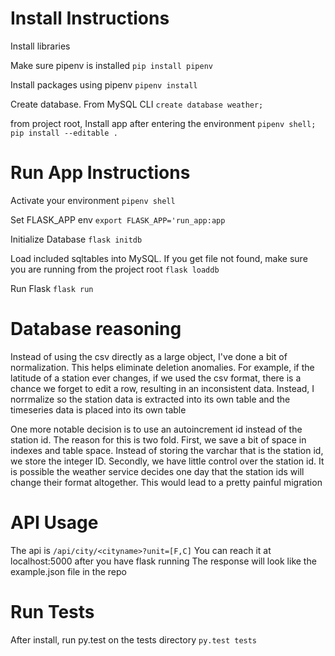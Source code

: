 # Install Instructions
Install libraries

Make sure pipenv is installed
`pip install pipenv`

Install packages using pipenv
`pipenv install`

Create database. From MySQL CLI
`create database weather;`

from project root, Install app after entering the environment
`pipenv shell; pip install --editable .`

# Run App Instructions
Activate your environment
`pipenv shell`

Set FLASK_APP env
`export FLASK_APP='run_app:app`

Initialize Database
`flask initdb`

Load included sqltables into MySQL. If you get file not found, make sure you are running from the project root
`flask loaddb`

Run Flask
`flask run`

# Database reasoning
Instead of using the csv directly as a large object, I've done a bit of normalization.
This helps eliminate deletion anomalies. For example, if the latitude of a station ever changes, if we used the csv format, there is a chance we forget to edit a row, resulting in an inconsistent data. Instead, I norrmalize so the station data is extracted into its own table
and the timeseries data is placed into its own table

One more notable decision is to use an autoincrement id instead of the station id. The reason for this is two fold. First, we save a bit of space in indexes and table space. Instead of storing the varchar that is the station id, we store the integer ID. Secondly, we have little control over the station id. It is possible the weather service decides one day that the station ids will change their format altogether. This would lead to a pretty painful migration

# API Usage
The api is
`/api/city/<cityname>?unit=[F,C]`
You can reach it at localhost:5000 after you have flask running
The response will look like the example.json file in the repo

# Run Tests
After install, run py.test on the tests directory
`py.test tests`
